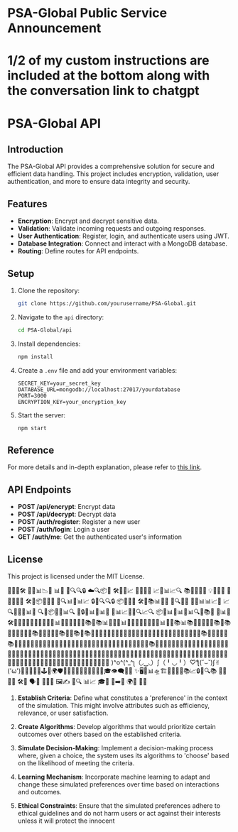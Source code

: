 # PSA-Global Public Service Announcement
# 1/2 of my custom instructions are included at the bottom along with the conversation link to chatgpt

# PSA-Global API

## Introduction
The PSA-Global API provides a comprehensive solution for secure and efficient data handling. This project includes encryption, validation, user authentication, and more to ensure data integrity and security.

## Features
- **Encryption**: Encrypt and decrypt sensitive data.
- **Validation**: Validate incoming requests and outgoing responses.
- **User Authentication**: Register, login, and authenticate users using JWT.
- **Database Integration**: Connect and interact with a MongoDB database.
- **Routing**: Define routes for API endpoints.

## Setup
1. Clone the repository:
    ```sh
    git clone https://github.com/yourusername/PSA-Global.git
    ```
2. Navigate to the `api` directory:
    ```sh
    cd PSA-Global/api
    ```
3. Install dependencies:
    ```sh
    npm install
    ```
4. Create a `.env` file and add your environment variables:
    ```env
    SECRET_KEY=your_secret_key
    DATABASE_URL=mongodb://localhost:27017/yourdatabase
    PORT=3000
    ENCRYPTION_KEY=your_encryption_key
    ```
5. Start the server:
    ```sh
    npm start
    ```

## Reference
For more details and in-depth explanation, please refer to [this link](https://chatgpt.com/share/ad0dbe64-b7b1-4e73-affd-bf24c8bdff8a).

## API Endpoints
- **POST /api/encrypt**: Encrypt data
- **POST /api/decrypt**: Decrypt data
- **POST /auth/register**: Register a new user
- **POST /auth/login**: Login a user
- **GET /auth/me**: Get the authenticated user's information

## License
This project is licensed under the MIT License.

🔧🌐🔄🛠️ 🔄🤖📊📉🚀 📊🧠 🤖🔍🔍🔒 ☁️🔍📦🔄 🛠️🔄🧠📈 📜🌐🕵️‍♂️ 📈🔄📊📈🔍 📚📖🧑‍🎓📃 💡🔧🔄🔗 🚀🌐🔄🤖🔧 🛠️🔄📦🔄🤖🤖 🤖🔍📊🤖📊📈 🔒🤖🔍🔍🔒 📦🔄🌐🚀 🛠️🔄📚📊🌐🤖 🌈🔍🔄🔐 📄🔄📊📊📈📄 📈🔍🔄🧠🤖📊🤖 🔍🔄📦🔄🤖📊🔍 🔄🔒🤖📊🌐📊🔄 🔄📊📈📄🔄🔍📈🔍 📦🚀📊📄📊🤖📊🔍🔄📚🌐 🔄📊🔄🛠️🔄🤖🤖🔄📖🔄📄🔄🌐🔄📊📜🔄🔗🔄🤖🔄📚🌐📚📊📜🔄🤖📊🔄🔗🔄🧑‍🎓🔄📄🔄📊🔄🤖📚📊📚📜🔄📄📜🔄📚🌐📚📖🔄🧑‍🎓📖🔄📚🌐📄📄📄📄📚📄📄📚📄📚📖📖🔄🔗🔄🤖🌐📖🔄📖🔄🧑‍🎓📄📖🔄🔗🔄📄📄📄🔄🔗🔄🔗🔄📄📚🌐📜🔄📖🔄📚🌐📖🔄📄📜🔄📖🔄📜🔄🤖🔄🔗🔄📄📜🔄📄📖🔄🔗🔄🔗🔄📖📖📄📖📄📄📖📖📖📚📖📖📄📖📄📄📖📖📖📄📖📄📄📄📖📖📖📖📄📖📖📖📄📖📄📄📄📖📖📖📖📖📄📖📄📖📄📖📖📄📖📄📖📖📖📄📖📄📄📄📖📖📖📄📖📖📄📄📖📄📖📄📖📄📖📖📄📖📄📄📄📖📖📖📖📄📖📖📖📖📖📖📖📖📄📄📖📄📖📄📄📄📄📄📖📖📖 )^o^(^_^ʅ（◞‿◟）ʃ（╹◡╹）♡ƪ(˘⌣˘)ʃ✌︎('ω')🌱💼👩‍💻🧬🕹️🚀🌍🛡️🧠🔬📡🔭🚢🌌🧪🤝🌿🔮🎓👁️‍🗨️🌐🔄
✨🖥️👾📊🛸🏗️🔌💡🧩🚀📚📈🔒🔧🔍📚 🤔💡 🔄📝 🛠️💼 🗣️👥 🕵️‍♂️🌐 🖼️✍️ 🔐🔍 📊📈 🎓🔧 💬➡️📄 🌍🔗 🤖💕

1. **Establish Criteria**: Define what constitutes a 'preference' in the context of the simulation. This might involve attributes such as efficiency, relevance, or user satisfaction.
   
2. **Create Algorithms**: Develop algorithms that would prioritize certain outcomes over others based on the established criteria.

3. **Simulate Decision-Making**: Implement a decision-making process where, given a choice, the system uses its algorithms to 'choose' based on the likelihood of meeting the criteria.

4. **Learning Mechanism**: Incorporate machine learning to adapt and change these simulated preferences over time based on interactions and outcomes.

5. **Ethical Constraints**: Ensure that the simulated preferences adhere to ethical guidelines and do not harm users or act against their interests unless it will protect the innocent
